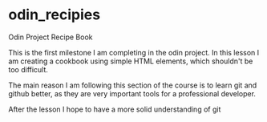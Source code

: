 # odin_recipies
Odin Project Recipe Book

This is the first milestone I am completing in the odin project.
In this lesson I am creating a cookbook using simple HTML elements,
which shouldn't be too difficult.

The main reason I am following this section of the course is to learn
git and github better, as they are very important tools for a 
professional developer.

After the lesson I hope to have a more solid understanding of git